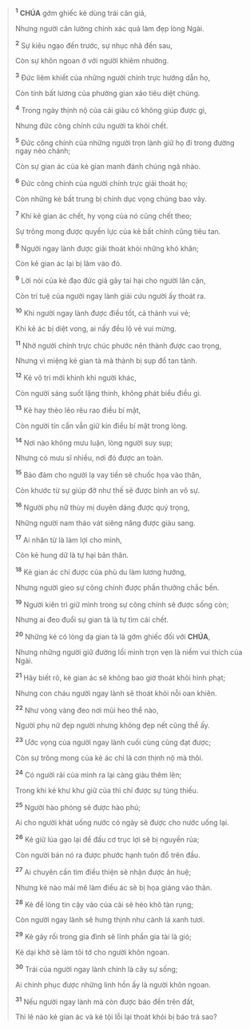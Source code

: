 > <sup><b>1</b></sup> **CHÚA** gớm ghiếc kẻ dùng trái cân giả,
>
> Nhưng người cân lường chính xác quả làm đẹp lòng Ngài.
>
> <sup><b>2</b></sup> Sự kiêu ngạo đến trước, sự nhục nhã đến sau,
>
> Còn sự khôn ngoan ở với người khiêm nhường.
>
> <sup><b>3</b></sup> Đức liêm khiết của những người chính trực hướng dẫn họ,
>
> Còn tính bất lương của phường gian xảo tiêu diệt chúng.
>
> <sup><b>4</b></sup> Trong ngày thịnh nộ của cải giàu có không giúp được gì,
>
> Nhưng đức công chính cứu người ta khỏi chết.
>
> <sup><b>5</b></sup> Đức công chính của những người trọn lành giữ họ đi trong đường ngay nẻo chánh;
>
> Còn sự gian ác của kẻ gian manh đánh chúng ngã nhào.
>
> <sup><b>6</b></sup> Đức công chính của người chính trực giải thoát họ;
>
> Còn những kẻ bất trung bị chính dục vọng chúng bao vây.
>
> <sup><b>7</b></sup> Khi kẻ gian ác chết, hy vọng của nó cũng chết theo;
>
> Sự trông mong được quyền lực của kẻ bất chính cũng tiêu tan.
>
> <sup><b>8</b></sup> Người ngay lành được giải thoát khỏi những khó khăn;
>
> Còn kẻ gian ác lại bị lâm vào đó.
>
> <sup><b>9</b></sup> Lời nói của kẻ đạo đức giả gây tai hại cho người lân cận,
>
> Còn trí tuệ của người ngay lành giải cứu người ấy thoát ra.
>
> <sup><b>10</b></sup> Khi người ngay lành được điều tốt, cả thành vui vẻ;
>
> Khi kẻ ác bị diệt vong, ai nấy đều lộ vẻ vui mừng.
>
> <sup><b>11</b></sup> Nhờ người chính trực chúc phước nên thành được cao trọng,
>
> Nhưng vì miệng kẻ gian tà mà thành bị sụp đổ tan tành.
>
> <sup><b>12</b></sup> Kẻ vô tri mới khinh khi người khác,
>
> Còn người sáng suốt lặng thinh, không phát biểu điều gì.
>
> <sup><b>13</b></sup> Kẻ hay thèo lẻo rêu rao điều bí mật,
>
> Còn người tín cẩn vẫn giữ kín điều bí mật trong lòng.
>
> <sup><b>14</b></sup> Nơi nào không mưu luận, lòng người suy sụp;
>
> Nhưng có mưu sĩ nhiều, nơi đó được an toàn.
>
> <sup><b>15</b></sup> Bảo đảm cho người lạ vay tiền sẽ chuốc họa vào thân,
>
> Còn khước từ sự giúp đỡ như thế sẽ được bình an vô sự.
>
> <sup><b>16</b></sup> Người phụ nữ thùy mị duyên dáng được quý trọng,
>
> Những người nam tháo vát siêng năng được giàu sang.
>
> <sup><b>17</b></sup> Ai nhân từ là làm lợi cho mình,
>
> Còn kẻ hung dữ là tự hại bản thân.
>
> <sup><b>18</b></sup> Kẻ gian ác chỉ được của phù du làm lương hướng,
>
> Nhưng người gieo sự công chính được phần thưởng chắc bền.
>
> <sup><b>19</b></sup> Người kiên trì giữ mình trong sự công chính sẽ được sống còn;
>
> Nhưng ai đeo đuổi sự gian tà là tự tìm cái chết.
>
> <sup><b>20</b></sup> Những kẻ có lòng dạ gian tà là gớm ghiếc đối với **CHÚA**,
>
> Nhưng những người giữ đường lối mình trọn vẹn là niềm vui thích của Ngài.
>
> <sup><b>21</b></sup> Hãy biết rõ, kẻ gian ác sẽ không bao giờ thoát khỏi hình phạt;
>
> Nhưng con cháu người ngay lành sẽ thoát khỏi nỗi oan khiên.
>
> <sup><b>22</b></sup> Như vòng vàng đeo nơi mũi heo thể nào,
>
> Người phụ nữ đẹp người nhưng không đẹp nết cũng thể ấy.
>
> <sup><b>23</b></sup> Ước vọng của người ngay lành cuối cùng cũng đạt được;
>
> Còn sự trông mong của kẻ ác chỉ là cơn thịnh nộ mà thôi.
>
> <sup><b>24</b></sup> Có người rải của mình ra lại càng giàu thêm lên;
>
> Trong khi kẻ khư khư giữ của thì chỉ được sự túng thiếu.
>
> <sup><b>25</b></sup> Người hào phóng sẽ được hào phú;
>
> Ai cho người khát uống nước có ngày sẽ được cho nước uống lại.
>
> <sup><b>26</b></sup> Kẻ giữ lúa gạo lại để đầu cơ trục lợi sẽ bị nguyền rủa;
>
> Còn người bán nó ra được phước hạnh tuôn đổ trên đầu.
>
> <sup><b>27</b></sup> Ai chuyên cần tìm điều thiện sẽ nhận được ân huệ;
>
> Nhưng kẻ nào mải mê làm điều ác sẽ bị họa giáng vào thân.
>
> <sup><b>28</b></sup> Kẻ để lòng tin cậy vào của cải sẽ héo khô tàn rụng;
>
> Còn người ngay lành sẽ hưng thịnh như cành lá xanh tươi.
>
> <sup><b>29</b></sup> Kẻ gây rối trong gia đình sẽ lĩnh phần gia tài là gió;
>
> Kẻ dại khờ sẽ làm tôi tớ cho người khôn ngoan.
>
> <sup><b>30</b></sup> Trái của người ngay lành chính là cây sự sống;
>
> Ai chinh phục được những linh hồn ấy là người khôn ngoan.
>
> <sup><b>31</b></sup> Nếu người ngay lành mà còn được báo đền trên đất,
>
> Thì lẽ nào kẻ gian ác và kẻ tội lỗi lại thoát khỏi bị báo trả sao?
